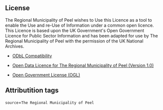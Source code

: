## License

The Regional Municipality of Peel wishes to Use this Licence as a tool to enable the
Use and re-Use of Information under a common open licence. This Licence is based upon
the UK Government's Open Government Licence for Public Sector Information and has been
adapted for use by The Regional Municipality of Peel with the permission of the
UK National Archives.

- [ODbL Compatibility](http://wiki.openstreetmap.org/wiki/Import/ODbL_Compatibility)

- [Open Data Licence for The Regional Municipality of Peel
(Version 1.0)](http://opendata.peelregion.ca/terms-of-use.aspx)

- [Open Government License (OGL)](http://www.nationalarchives.gov.uk/doc/open-government-licence/version/2/)

## Attributition tags

`source`=`The Regional Municipality of Peel`
